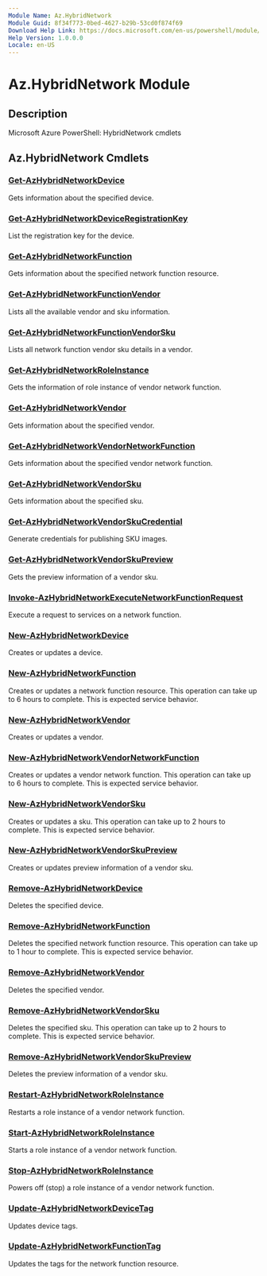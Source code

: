 ```yaml
---
Module Name: Az.HybridNetwork
Module Guid: 8f34f773-0bed-4627-b29b-53cd0f874f69
Download Help Link: https://docs.microsoft.com/en-us/powershell/module/az.hybridnetwork
Help Version: 1.0.0.0
Locale: en-US
---
```


# Az.HybridNetwork Module
## Description
Microsoft Azure PowerShell: HybridNetwork cmdlets

## Az.HybridNetwork Cmdlets
### [Get-AzHybridNetworkDevice](Get-AzHybridNetworkDevice.md)
Gets information about the specified device.

### [Get-AzHybridNetworkDeviceRegistrationKey](Get-AzHybridNetworkDeviceRegistrationKey.md)
List the registration key for the device.

### [Get-AzHybridNetworkFunction](Get-AzHybridNetworkFunction.md)
Gets information about the specified network function resource.

### [Get-AzHybridNetworkFunctionVendor](Get-AzHybridNetworkFunctionVendor.md)
Lists all the available vendor and sku information.

### [Get-AzHybridNetworkFunctionVendorSku](Get-AzHybridNetworkFunctionVendorSku.md)
Lists all network function vendor sku details in a vendor.

### [Get-AzHybridNetworkRoleInstance](Get-AzHybridNetworkRoleInstance.md)
Gets the information of role instance of vendor network function.

### [Get-AzHybridNetworkVendor](Get-AzHybridNetworkVendor.md)
Gets information about the specified vendor.

### [Get-AzHybridNetworkVendorNetworkFunction](Get-AzHybridNetworkVendorNetworkFunction.md)
Gets information about the specified vendor network function.

### [Get-AzHybridNetworkVendorSku](Get-AzHybridNetworkVendorSku.md)
Gets information about the specified sku.

### [Get-AzHybridNetworkVendorSkuCredential](Get-AzHybridNetworkVendorSkuCredential.md)
Generate credentials for publishing SKU images.

### [Get-AzHybridNetworkVendorSkuPreview](Get-AzHybridNetworkVendorSkuPreview.md)
Gets the preview information of a vendor sku.

### [Invoke-AzHybridNetworkExecuteNetworkFunctionRequest](Invoke-AzHybridNetworkExecuteNetworkFunctionRequest.md)
Execute a request to services on a network function.

### [New-AzHybridNetworkDevice](New-AzHybridNetworkDevice.md)
Creates or updates a device.

### [New-AzHybridNetworkFunction](New-AzHybridNetworkFunction.md)
Creates or updates a network function resource.
This operation can take up to 6 hours to complete.
This is expected service behavior.

### [New-AzHybridNetworkVendor](New-AzHybridNetworkVendor.md)
Creates or updates a vendor.

### [New-AzHybridNetworkVendorNetworkFunction](New-AzHybridNetworkVendorNetworkFunction.md)
Creates or updates a vendor network function.
This operation can take up to 6 hours to complete.
This is expected service behavior.

### [New-AzHybridNetworkVendorSku](New-AzHybridNetworkVendorSku.md)
Creates or updates a sku.
This operation can take up to 2 hours to complete.
This is expected service behavior.

### [New-AzHybridNetworkVendorSkuPreview](New-AzHybridNetworkVendorSkuPreview.md)
Creates or updates preview information of a vendor sku.

### [Remove-AzHybridNetworkDevice](Remove-AzHybridNetworkDevice.md)
Deletes the specified device.

### [Remove-AzHybridNetworkFunction](Remove-AzHybridNetworkFunction.md)
Deletes the specified network function resource.
This operation can take up to 1 hour to complete.
This is expected service behavior.

### [Remove-AzHybridNetworkVendor](Remove-AzHybridNetworkVendor.md)
Deletes the specified vendor.

### [Remove-AzHybridNetworkVendorSku](Remove-AzHybridNetworkVendorSku.md)
Deletes the specified sku.
This operation can take up to 2 hours to complete.
This is expected service behavior.

### [Remove-AzHybridNetworkVendorSkuPreview](Remove-AzHybridNetworkVendorSkuPreview.md)
Deletes the preview information of a vendor sku.

### [Restart-AzHybridNetworkRoleInstance](Restart-AzHybridNetworkRoleInstance.md)
Restarts a role instance of a vendor network function.

### [Start-AzHybridNetworkRoleInstance](Start-AzHybridNetworkRoleInstance.md)
Starts a role instance of a vendor network function.

### [Stop-AzHybridNetworkRoleInstance](Stop-AzHybridNetworkRoleInstance.md)
Powers off (stop) a role instance of a vendor network function.

### [Update-AzHybridNetworkDeviceTag](Update-AzHybridNetworkDeviceTag.md)
Updates device tags.

### [Update-AzHybridNetworkFunctionTag](Update-AzHybridNetworkFunctionTag.md)
Updates the tags for the network function resource.

